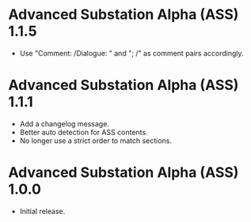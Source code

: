 Advanced Substation Alpha (ASS) 1.1.5
=====================================

- Use "Comment: /Dialogue: " and "; /" as comment pairs accordingly.


Advanced Substation Alpha (ASS) 1.1.1
=====================================

- Add a changelog message.
- Better auto detection for ASS contents.
- No longer use a strict order to match sections.


Advanced Substation Alpha (ASS) 1.0.0
=====================================

- Initial release.
